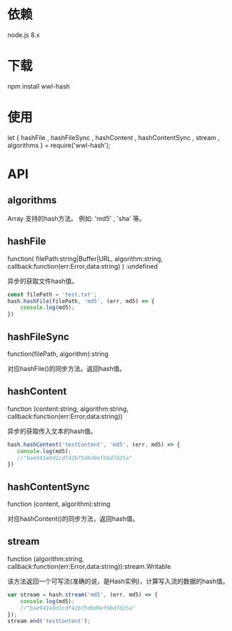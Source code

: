 # 依赖
node.js 8.x

# 下载
npm install wwl-hash

# 使用
let { hashFile , hashFileSync , hashContent , hashContentSync , stream , algorithms } = require('wwl-hash');

# API

## algorithms
Array<string>
支持的hash方法。 例如: 'md5' , 'sha' 等。

## hashFile
function( filePath:string|Buffer|URL, algorithm:string, callback:function(err:Error,data:string) ) :undefined

异步的获取文件hash值。
```javascript
const filePath = 'test.txt';
hash.hashFile(filePath, 'md5', (err, md5) => {
    console.log(md5);
})
```

## hashFileSync
function(filePath, algorithm):string

对应hashFile()的同步方法。返回hash值。

## hashContent
function (content:string, algorithm:string, callback:function(err:Error,data:string))

异步的获取传入文本的hash值。

```javascript
hash.hashContent('testContent', 'md5', (err, md5) => {
   console.log(md5);
   //"bae941e0d1cdf42b75d6d0ef6bd7d25a"
})
```

## hashContentSync
function (content, algorithm):string

对应hashContent()的同步方法，返回hash值。

## stream
function (algorithm:string, callback:function(err:Error,data:string)):stream.Writable

该方法返回一个可写流(准确的说，是Hash实例)，计算写入流的数据的hash值。
```javascript
var stream = hash.stream('md5', (err, md5) => {
    console.log(md5);
    //"bae941e0d1cdf42b75d6d0ef6bd7d25a"
});
stream.end('testContent');
```






